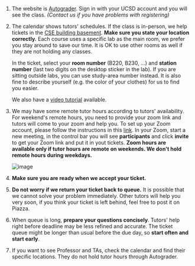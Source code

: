 1. The website is [Autograder](https://autograder.ucsd.edu). Sign in with your UCSD account and you will see the class. *(Contact us if you have problems with registering)*

2. The calendar shows tutors' schedules. If the class is in-person, we help tickets in the [CSE building basement](https://cse.ucsd.edu/about/floormaps). **Make sure you state your location correctly.** 
   Each course uses a specific lab as the main room, we prefer you stay around to save our time. It is OK to use other rooms as well if they are not holding any classes.

   In the ticket, select your **room number** (B220, B230, ...) and **station number** (last two digits on the desktop sticker in the lab). 
   If you are sitting outside labs, you can use study-area number instead. It is also fine to describe yourself (e.g. the color of your clothes) for us to find you easier. 
   
   We also have a [video tutorial](https://www.youtube.com/watch?v=dtOihO-XRRA) available.

3. We may have some remote tutor hours according to tutors' availability. For weekend's remote hours, you need to provide your zoom link and tutors will come to your zoom and help you. 
   To set up your Zoom account, please follow the instructions in this [link](https://blink.ucsd.edu/technology/file-sharing/zoom/index.html). 
   In your Zoom, start a new meeting, in the control bar you will see **participants** and click **invite** to get your Zoom link and put it in yout tickets. 
   **Zoom hours are available only if tutor hours are remote on weekends. We don't hold remote hours during weekdays.**

   ![image](https://user-images.githubusercontent.com/12138874/224308935-3a4a0b80-28cc-444d-8c05-1d4479e18adb.png)
    
4. **Make sure you are ready when we accept your ticket.**

5. **Do not worry if we return your ticket back to queue.** It is possible that we cannot solve your problem immediately. 
   Other tutors will help you very soon, if you think your ticket is left behind, feel free to post it on Piazza.

6. When queue is long, **prepare your questions concisely**. Tutors' help right before deadline may be less refined and accurate. The ticket queue might be longer than usual before the due day, so **start often and start early**.

7. If you want to see Professor and TAs, check the calendar and find their specific locations. They do not hold tutor hours through Autograder.


